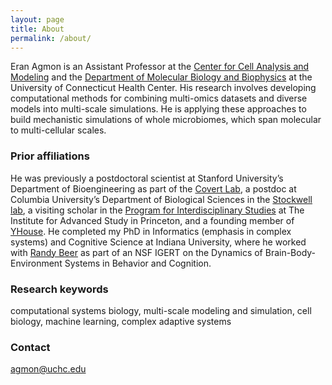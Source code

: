 ```yaml
---
layout: page
title: About
permalink: /about/
---
```


Eran Agmon is an Assistant Professor at the [Center for Cell Analysis and Modeling](
https://health.uconn.edu/cell-analysis-modeling/) and the [Department of Molecular Biology and Biophysics](
https://health.uconn.edu/molecular-biology-biophysics/) at the University of Connecticut Health Center. 
His research involves developing computational methods for combining multi-omics datasets and diverse models 
into multi-scale simulations. He is applying these approaches to build mechanistic simulations of whole microbiomes, 
which span molecular to multi-cellular scales.
 
### Prior affiliations
He was previously a postdoctoral scientist at Stanford University’s Department of Bioengineering as part of the 
[Covert Lab](https://www.covert.stanford.edu), a postdoc at Columbia University’s Department of Biological Sciences 
in the [Stockwell lab](http://www.columbia.edu/cu/biology/StockwellLab/index/index.html), 
a visiting scholar in the [Program for Interdisciplinary Studies](https://www.ias.edu/ids) 
at The Institute for Advanced Study in Princeton, and a founding member of [YHouse](https://www.yhousenyc.org). 
He completed my PhD in Informatics (emphasis in complex systems) and Cognitive Science at Indiana University, 
where he worked with [Randy Beer](https://rdbeer.pages.iu.edu) as part of an NSF IGERT on the Dynamics of 
Brain-Body-Environment Systems in Behavior and Cognition.

### Research keywords
computational systems biology, 
multi-scale modeling and simulation, 
cell biology,
machine learning, 
complex adaptive systems 

### Contact
[agmon@uchc.edu](mailto:agmon@uchc.edu)
